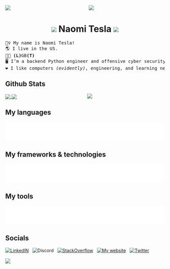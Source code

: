 <!--- ~~~~~~~~~~~~~~~~~~~~~~~~~~~~~~~~~~~~~~~~~~~~~~~~~~~~~~~~~~~~~~~~~~~~~~~~~~~~~~~~~~~~ --->

<img  src="https://user-images.githubusercontent.com/110672478/213875284-cb34a791-67d3-46dd-b143-cdc5fde3cc7c.gif"  width="720"/>
<img align='right'  src="https://user-images.githubusercontent.com/110672478/213859389-dddb5018-0f72-43fe-8386-3f20aa68b0ba.gif"  width="240"/>

<h1 align="center">
	<img  src="https://user-images.githubusercontent.com/110672478/213859436-1fcf0ae8-17fc-4987-8c03-e72f24c186ca.gif"  width="24"/> Naomi Tesla <img  src="https://user-images.githubusercontent.com/110672478/213859436-1fcf0ae8-17fc-4987-8c03-e72f24c186ca.gif"  width="24">
</h1>

<!--- ~~~~~~~~~~~~~~~~~~~~~~~~~~~~~~~~~~~~~~~~~~~~~~~~~~~~~~~~~~~~~~~~~~~~~~~~~~~~~~~~~~~~ --->



<!--- ~~~~~~~~~~~~~~~~~~~~~~~~~~~~~~~~~~~~~~~~~~~~~~~~~~~~~~~~~~~~~~~~~~~~~~~~~~~~~~~~~~~~ --->

<pre>
🧙‍♀️ My name is Naomi Tesla!
🌎 I live in the US.
🏳️‍🌈 <b>(L)</b>GB<b>(T)</b>
🖥️ I’m a backend Python engineer and offensive cyber security expert.
❤️ I like computers <i>(evidently)</i>, engineering, and learning new things c:
</pre>

<!--- ~~~~~~~~~~~~~~~~~~~~~~~~~~~~~~~~~~~~~~~~~~~~~~~~~~~~~~~~~~~~~~~~~~~~~~~~~~~~~~~~~~~~ --->



<!--- ~~~~~~~~~~~~~~~~~~~~~~~~~~~~~~~~~~~~~~~~~~~~~~~~~~~~~~~~~~~~~~~~~~~~~~~~~~~~~~~~~~~~ --->

## Github Stats
<div>
	<img align="right"  src="https://user-images.githubusercontent.com/110672478/213859388-ae94b66b-4cff-49e0-8c97-f083e4d2f86c.gif"  width="245"  />
	<a  href="https://github.com/NaomiTesla/animated-line-art-generator">
		<img align="center" width="500" src="https://github-readme-stats.vercel.app/api?username=NaomiTesla&show_icons=true&theme=omni"  />
	</a>
	<a  href="https://github.com/NaomiTesla/Harvard-CS50x">
		<img align="center" width="500" src="https://github-readme-stats.vercel.app/api/top-langs?username=NaomiTesla&layout=compact&theme=omni"  />
	</a>
</div>


## My languages
<div>
	<img  src="./assets/css/languages.svg"  alt="Languages">
</div>


## My frameworks & technologies
<div>
	<img  src="./assets/css/frameworks-and-technologies.svg"  alt="Frameworks and technologies">
</div>


## My tools
<div>
	<img  src="./assets/css/tools.svg"  alt="Tools">
</div>


## Socials
<div>
	<a  href="https://www.linkedin.com/in/naomi-tesla">
		<img  width="45"  src="https://cdn.jsdelivr.net/gh/devicons/devicon/icons/linkedin/linkedin-original.svg"  alt="LinkedIN"/></a>  &nbsp;
	<a  href="https://discordapp.com/users/315262571315986432"  style="text-decoration: none">
		<img  width="45"  src="https://user-images.githubusercontent.com/110672478/213858864-abd45924-faf5-41fb-b5bf-1e3f96797384.svg"  alt="Discord"/></a>  &nbsp;
	<a  href="https://stackoverflow.com/users/13565899/naomi-tesla">
		<img  width="45"  src="https://user-images.githubusercontent.com/110672478/213859054-8bde9f78-6782-4b16-aacd-78cae162b0cf.svg"  alt="StackOverflow"/></a>  &nbsp;
	<a  href="https://naomitesla.net/">
		<img  width="45"  src="https://user-images.githubusercontent.com/110672478/213858929-2dd2dcb4-f148-442f-9480-54376284e1ca.png"  alt="My website"/></a>  &nbsp;
	<a  href="https://twitter.com/naomi_tesla">
		<img  width="45"  src="https://cdn.jsdelivr.net/gh/devicons/devicon/icons/twitter/twitter-original.svg"  alt="Twitter"/></a>  &nbsp;
</div>

<!--- ~~~~~~~~~~~~~~~~~~~~~~~~~~~~~~~~~~~~~~~~~~~~~~~~~~~~~~~~~~~~~~~~~~~~~~~~~~~~~~~~~~~~ --->



<!--- ~~~~~~~~~~~~~~~~~~~~~~~~~~~~~~~~~~~~~~~~~~~~~~~~~~~~~~~~~~~~~~~~~~~~~~~~~~~~~~~~~~~~ --->

<br  />
<img  src="https://user-images.githubusercontent.com/110672478/213875284-cb34a791-67d3-46dd-b143-cdc5fde3cc7c.gif"  width="840"/>

<!--- ~~~~~~~~~~~~~~~~~~~~~~~~~~~~~~~~~~~~~~~~~~~~~~~~~~~~~~~~~~~~~~~~~~~~~~~~~~~~~~~~~~~~ --->